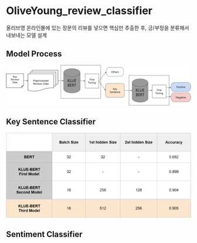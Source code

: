 # OliveYoung_review_classifier
올리브영 온라인몰에 있는 장문의 리뷰를 넣으면 핵심만 추출한 후, 긍/부정을 분류해서 내보내는 모델 설계
<br>
## Model Process
![model process](https://github.com/Dasol-Choi/OliveYoung_review_classifier/blob/main/figures/model_process.png)
## Key Sentence Classifier
![key_sent_model](https://github.com/Dasol-Choi/OliveYoung_review_classifier/blob/main/figures/key_sentence_models.png?raw=true)
## Sentiment Classifier
